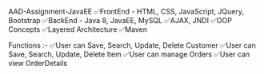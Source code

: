AAD-Assignment-JavaEE
✅FrontEnd - HTML, CSS, JavaScript, JQuery, Bootstrap
✅BackEnd - Java 8, JavaEE, MySQL
✅AJAX, JNDI
✅OOP Concepts
✅Layered Architecture
✅Maven

Functions :-
✅User can Save, Search, Update, Delete Customer
✅User can Save, Search, Update, Delete Item
✅User can manage Orders
✅User can view OrderDetails
